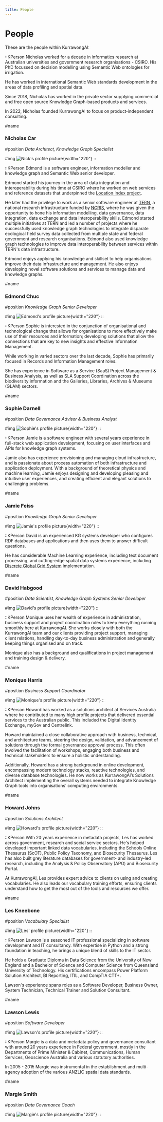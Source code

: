 ```yaml
---
title: People
---
```

# People

These are the people within KurrawongAI:

::KPerson
Nicholas worked for a decade in informatics research at Australian universities and government research organisations - CSIRO. His PhD focussed on decision modelling using Semantic Web ontologies for irrigation.

He has worked in international Semantic Web standards development in the areas of data profiling and spatial data.

Since 2018, Nicholas has worked in the private sector supplying commercial and free open source Knowledge Graph-based products and services.

In 2022, Nicholas founded KurrawongAI to focus on product-independent consulting.

#name
### Nicholas Car

#position
_Data Architect, Knowledge Graph Specialist_

#img
![Nick's profile picture](/img/nick.jpg){width="220"}
::

::KPerson
Edmond is a software engineer, information modeller and knowledge graph and Semantic Web senior developer.

Edmond started his journey in the area of data integration and interoperability during his time at CSIRO where he worked on web services and reference datasets that underpinned the [Location Index project](https://www.ga.gov.au/locationindex).

He later had the privilege to work as a senior software engineer at [TERN](https://www.tern.org.au/), a national research infrastructure funded by [NCRIS](https://www.education.gov.au/ncris), where he was given the opportunity to hone his information modelling, data governance, data integration, data exchange and data interoperability skills. Edmond started multiple initiatives at TERN and led a number of projects where he successfully used knowledge graph technologies to integrate disparate ecological field survey data collected from multiple state and federal government and research organisations. Edmond also used knowledge graph technologies to improve data interoperability between services within TERN's data infrastructure.

Edmond enjoys applying his knowledge and skillset to help organisations improve their data infrastructure and management. He also enjoys developing novel software solutions and services to manage data and knowledge graphs.

#name
### Edmond Chuc

#position
_Knowledge Graph Senior Developer_

#img
![Edmond's profile picture](/img/edmond.jpg){width="220"}
::

::KPerson
Sophie is interested in the conjunction of organisational and technological change that allows for organisations to more effectively make use of their resources and information; developing solutions that allow the connections that are key to new insights and effective Information Management.

While working in varied sectors over the last decade, Sophie has primarily focused in Records and Information Management roles.

She has experience in Software as a Service (SaaS) Project Management & Business Analysis, as well as SLA Support Coordination across the biodiversity information and the Galleries, Libraries, Archives & Museums (GLAM) sectors.

#name
### Sophie Darnell

#position
_Data Governance Advisor & Business Analyst_

#img
![Sophie's profile picture](/img/sophie.jpg){width="220"}
::

::KPerson
Jamie is a software engineer with several years experience in full-stack web application development, focusing on user interfaces and APIs for knowledge graph systems. 

Jamie also has experience provisioning and managing cloud infrastructure, and is passionate about process automation of both infrastructure and application deployment. With a background of theoretical physics and machine learning, Jamie enjoys designing and developing pleasing and intuitive user experiences, and creating efficient and elegant solutions to challenging problems.

#name
### Jamie Feiss

#position
_Knowledge Graph Senior Developer_

#img
![Jamie's profile picture](/img/jamie.jpg){width="220"}
::

::KPerson
David is an experienced KG systems developer who configures RDF databases and applications and then uses them to answer difficult questions.

He has considerable Machine Learning experience, including text document processing, and cutting-edge spatial data systems experience, including [Discrete Global Grid System](https://en.wikipedia.org/wiki/Discrete_global_grid) implementation.

#name
### David Habgood

#position
_Data Scientist, Knowledge Graph Systems Senior Developer_

#img
![David's profile picture](/img/david.jpg){width="220"}
::

::KPerson
Monique uses her wealth of experience in administration, business support and project coordination roles to keep everything running smoothly here at KurrawongAI. She works closely with both the KurrawongAI team and our clients providing project support, managing client relations, handling day-to-day business administration and generally keeping things organised and on track.

Monique also has a background and qualifications in project management and training design & delivery.

#name
### Monique Harris

#position
_Business Support Coordinator_

#img
![Monique's profile picture](/img/monique.jpg){width="220"}
::

::KPerson
Howard has worked as a solutions architect at Services Australia where he contributed to many high profile projects that delivered essential services to the Australian public. This included the Digital Identity Exchange, myGov and Centrelink.

Howard maintained a close collaborative approach with business, technical, and architecture teams, steering the design, validation, and advancement of solutions through the formal governance approval process. This often involved the facilitation of workshops, engaging both business and technical stakeholders to ensure a holistic understanding.

Additionally, Howard has a strong background in online development, encompassing modern technology stacks, reactive technologies, and diverse database technologies. He now works as KurrawongAI’s Solutions Architect implementing the overall systems needed to integrate Knowledge Graph tools into organisations’ computing environments.

#name
### Howard Johns

#position
_Solutions Architect_

#img
![Howard's profile picture](/img/howard.jpg){width="220"}
::

::KPerson
With 20 years experience in metadata projects, Les has worked across government, research and social service sectors. He's helped developed important linked data vocabularies, including the Schools Online Thesaurus (ScOT), Public Policy Taxonomy, and Biosecurity Thesaurus. Les has also built grey literature databases for government- and industry-led research, including the Analysis & Policy Observatory (APO) and Biosecurity Portal.

At KurrawongAI, Les provides expert advice to clients on using and creating vocabularies. He also leads our vocabulary training efforts, ensuring clients understand how to get the most out of the tools and resources we offer. 

#name
### Les Kneebone

#position
_Vocabulary Specialist_

#img
![Les' profile picture](/img/les.jpg){width="220"}
::

::KPerson
Lawson is a seasoned IT professional specializing in software development and IT consultancy. With expertise in Python and a strong foundation in teaching, he brings a unique blend of skills to the IT sector.

He holds a Graduate Diploma in Data Science from the University of New England and a Bachelor of Science and Computer Science from Queensland University of Technology. His certifications encompass Power Platform Solution Architect, BI Reporting, ITIL, and CompTIA CTT+.

Lawson's experience spans roles as a Software Developer, Business Owner, System Technician, Technical Trainer and Solution Consultant.

#name
### Lawson Lewis

#position
_Software Developer_

#img
![Lawson's profile picture](/img/lawson.jpg){width="220"}
::

::KPerson
Margie is a data and metadata policy and governance consultant with around 20 years experience in Federal government, mostly in the Departments of Prime Minister & Cabinet, Communications, Human Services, Geoscience Australia and various statutory authorities.

In 2005 - 2015 Margie was instrumental in the establishment and multi-agency adoption of the various ANZLIC spatial data standards.

#name
### Margie Smith

#position
_Data Governance Coach_

#img
![Margie's profile picture](/img/Margie.jpg){width="220"}
::
